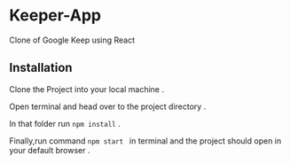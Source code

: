 # Keeper-App
Clone of Google Keep using React 

## Installation

   Clone the Project into your local machine .

   Open terminal and head over to the project directory .

   In that folder run `npm install` .

   Finally,run command `npm start ` in terminal and the project should open in your default  browser  .
